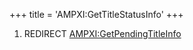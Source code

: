 +++
title = 'AMPXI:GetTitleStatusInfo'
+++

1.  REDIRECT
    [AMPXI:GetPendingTitleInfo](AMPXI:GetPendingTitleInfo "wikilink")
